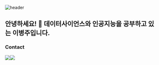 
![header](https://capsule-render.vercel.app/api?type=waving&height=300&color=gradient&customColorList=0,2,2,5,30&text=Lee%20Byeongju&reversal=false&fontAlign=50&textBg=false)  

##  안녕하세요! 👋 데이터사이언스와 인공지능을 공부하고 있는 이병주입니다.  

### Contact
<div style="display:flex; flex-direction:row;">
     <a href="https://www.linkedin.com/in/byeongju-lee-19a9ab259/">
        <img src="https://img.shields.io/badge/LinkedIn-0A66C2?style=for-the-badge&logo=LinkedIn&logoColor=white"> 
    </a>
    <a href="mailto:wcn05217@naver.com">
        <img src="https://img.shields.io/badge/Mail-03C75A?style=for-the-badge&logo=Mail.Ru&logoColor=white"> 
    </a>
</div><br>
